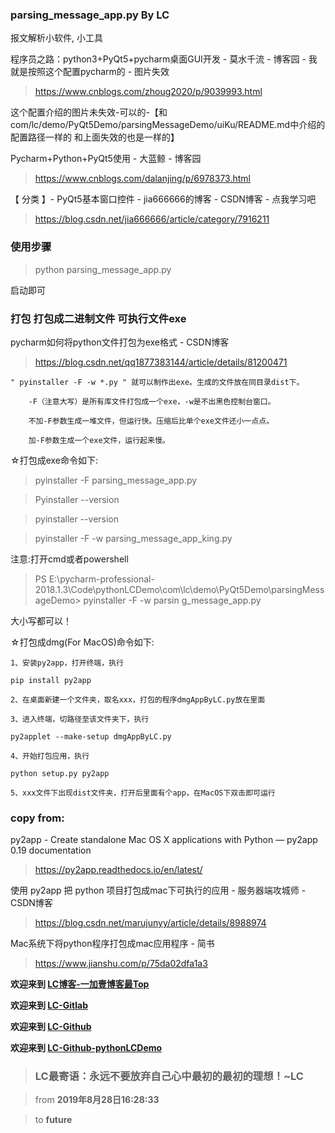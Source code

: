 ### parsing_message_app.py By LC

报文解析小软件, 小工具

程序员之路：python3+PyQt5+pycharm桌面GUI开发 - 莫水千流 - 博客园 - 我就是按照这个配置pycharm的 - 图片失效

> https://www.cnblogs.com/zhoug2020/p/9039993.html

这个配置介绍的图片未失效-可以的-【和com/lc/demo/PyQt5Demo/parsingMessageDemo/uiKu/README.md中介绍的配置路径一样的 和上面失效的也是一样的】

Pycharm+Python+PyQt5使用 - 大蓝鲸 - 博客园
> https://www.cnblogs.com/dalanjing/p/6978373.html

【 分类 】- PyQt5基本窗口控件 - jia666666的博客 - CSDN博客 - 点我学习吧

> https://blog.csdn.net/jia666666/article/category/7916211

### 使用步骤

> python parsing_message_app.py

启动即可

### 打包 打包成二进制文件 可执行文件exe

pycharm如何将python文件打包为exe格式 - CSDN博客

> https://blog.csdn.net/qq1877383144/article/details/81200471

```
" pyinstaller -F -w *.py " 就可以制作出exe。生成的文件放在同目录dist下。

    -F（注意大写）是所有库文件打包成一个exe，-w是不出黑色控制台窗口。

    不加-F参数生成一堆文件，但运行快。压缩后比单个exe文件还小一点点。

    加-F参数生成一个exe文件，运行起来慢。
```

☆打包成exe命令如下:

> pyinstaller -F parsing_message_app.py

> Pyinstaller --version

> pyinstaller --version

> pyinstaller -F -w parsing_message_app_king.py

注意:打开cmd或者powershell

> PS E:\pycharm-professional-2018.1.3\Code\pythonLCDemo\com\lc\demo\PyQt5Demo\parsingMessageDemo> pyinstaller -F -w parsin
g_message_app.py

大小写都可以！

☆打包成dmg(For MacOS)命令如下: 
 
```
1、安装py2app，打开终端，执行

pip install py2app

2、在桌面新建一个文件夹，取名xxx，打包的程序dmgAppByLC.py放在里面

3、进入终端，切路径至该文件夹下，执行

py2applet --make-setup dmgAppByLC.py

4、开始打包应用，执行

python setup.py py2app

5、xxx文件下出现dist文件夹，打开后里面有个app，在MacOS下双击即可运行

```
### copy from:

py2app - Create standalone Mac OS X applications with Python — py2app 0.19 documentation
> https://py2app.readthedocs.io/en/latest/

使用 py2app 把 python 项目打包成mac下可执行的应用 - 服务器端攻城师 - CSDN博客
> https://blog.csdn.net/marujunyy/article/details/8988974

Mac系统下将python程序打包成mac应用程序 - 简书
> https://www.jianshu.com/p/75da02dfa1a3

**欢迎来到 [LC博客-一加壹博客最Top](http://www.oneplusone.vip)**

**欢迎来到 [LC-Gitlab](https://gitlab.com/ahviplc)**

**欢迎来到 [LC-Github](https://github.com/ahviplc)**

**欢迎来到 [LC-Github-pythonLCDemo](https://github.com/ahviplc/pythonLCDemo)**

> ### LC最寄语：永远不要放弃自己心中最初的最初的理想！~LC

> from **2019年8月28日16:28:33**

> to **future**
